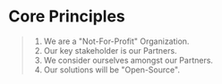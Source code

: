 # Core Principles
> 1. We are a "Not-For-Profit" Organization.
> 2. Our key stakeholder is our Partners.
> 3. We consider ourselves amongst our Partners.
> 4. Our solutions will be "Open-Source".
>